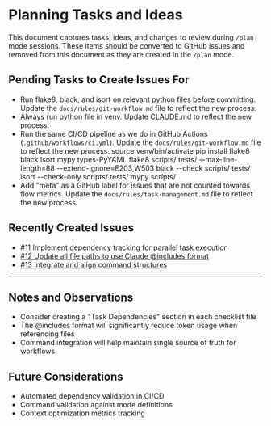 # Planning Tasks and Ideas

This document captures tasks, ideas, and changes to review during `/plan` mode sessions. These items should be converted to GitHub issues and removed from this document as they are created in the `/plan` mode.

## Pending Tasks to Create Issues For

- Run flake8, black, and isort on relevant python files before committing. Update the `docs/rules/git-workflow.md` file to reflect the new process.
- Always run python file in venv. Update CLAUDE.md to reflect the new process.
- Run the same CI/CD pipeline as we do in GitHub Actions (`.github/workflows/ci.yml`). Update the `docs/rules/git-workflow.md` file to reflect the new process.
  source venv/bin/activate
  pip install flake8 black isort mypy types-PyYAML
  flake8 scripts/ tests/ --max-line-length=88 --extend-ignore=E203,W503
  black --check scripts/ tests/
  isort --check-only scripts/ tests/
  mypy scripts/
- Add "meta" as a GitHub label for issues that are not counted towards flow metrics. Update the `docs/rules/task-management.md` file to reflect the new process.

## Recently Created Issues

- [#11 Implement dependency tracking for parallel task execution](https://github.com/charleslbryant/agenticops-value-train/issues/11)
- [#12 Update all file paths to use Claude @includes format](https://github.com/charleslbryant/agenticops-value-train/issues/12)  
- [#13 Integrate and align command structures](https://github.com/charleslbryant/agenticops-value-train/issues/13)

---

## Notes and Observations

- Consider creating a "Task Dependencies" section in each checklist file
- The @includes format will significantly reduce token usage when referencing files
- Command integration will help maintain single source of truth for workflows

## Future Considerations

- Automated dependency validation in CI/CD
- Command validation against mode definitions
- Context optimization metrics tracking
